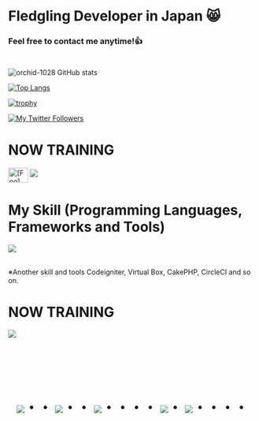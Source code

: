 # Fledgling Developer in Japan 😸
### Feel free to contact me anytime!👍
#
![orchid-1028 GitHub stats](https://github-readme-stats.vercel.app/api?username=orchid-1028&show_icons=true&theme=vue-dark)

[![Top Langs](https://github-readme-stats.vercel.app/api/top-langs/?username=orchid-1028&layout=compact&theme=vue-dark)](https://github.com/anuraghazra/github-readme-stats)

[![trophy](https://github-profile-trophy.vercel.app/?username=orchid-1028&theme=discord)](https://github.com/orchid-1028/github-profile-trophy)

[![My Twitter Followers](https://badgen.net/twitter/follow/Masa36940064)](https://twitter.com/NENE_KOI__)


# NOW TRAINING

<p align="left">
<a href="https://twitter.com/[NENE_KOI__]" target="blank"><img align="center" src="https://raw.githubusercontent.com/rahuldkjain/github-profile-readme-generator/master/src/images/icons/Social/twitter.svg" alt="[Foo]" height="30" width="40" /></a>
<a href="[nene._.1028@tpc3.org]"><img src="https://img.shields.io/badge/Gmail-d14836?style=flat-square&logo=Gmail&logoColor=white&link=[nene._.1028@tpc3.org]"/></a>
</p>



# My Skill (Programming Languages, Frameworks and Tools)

<img src="https://skillicons.dev/icons?i=html,css,js,typescript,firebase,react,vue,next,sqlite,mysql,github,vscode,docker,laravel,cakephp,discord,php,gutlab,jquery,aws,vite" /> <br /><br />

  ※Another skill and tools
  Codeigniter, Virtual Box, CakePHP, CircleCI and so on.
  
# NOW TRAINING

<img src="https://skillicons.dev/icons?i=react,next,typescript,mysql,laravel,docker,vscode,github" /> <br /><br />


<!-- --------------------------------- :) ---------------------------------- -->

<br><br><br>

<div align="center">
    <h1>
        <img src="https://user-images.githubusercontent.com/44926913/175852850-3fb6c715-1856-41ff-8c1f-94ce3b03b458.gif">・・
        <img src="https://user-images.githubusercontent.com/44926913/175853109-f8850656-6704-4a8a-bee6-9aca154d929b.gif">・・
        <img src="https://user-images.githubusercontent.com/44926913/175853154-5449d974-975e-44a6-ab84-a86031265e40.gif">・・・・
        <img src="https://user-images.githubusercontent.com/44926913/175853109-f8850656-6704-4a8a-bee6-9aca154d929b.gif">・
        <img src="https://user-images.githubusercontent.com/44926913/175853154-5449d974-975e-44a6-ab84-a86031265e40.gif">・・・・
    </h1>
  </div>
<br><br><br>
